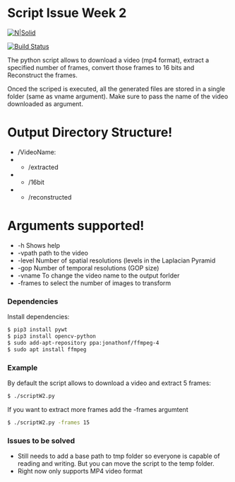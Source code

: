 # Script Issue Week 2

[![N|Solid](https://cldup.com/dTxpPi9lDf.thumb.png)](https://nodesource.com/products/nsolid)

[![Build Status](https://travis-ci.org/joemccann/dillinger.svg?branch=master)](https://travis-ci.org/joemccann/dillinger)

The python script allows to download a video (mp4 format), extract a specified number of frames, convert those frames to 16 bits and Reconstruct the frames.

Onced the scriped is executed, all the generated files are stored in a single folder (same as vname argument). Make sure to pass the name of the video downloaded as argument.

# Output Directory Structure!
-  /VideoName:
  - - /extracted
  - - /16bit
  - - /reconstructed

# Arguments supported!

  - -h Shows help
  - -vpath path to the video
  - -level Number of spatial resolutions (levels in the Laplacian Pyramid
  - -gop Number of temporal resolutions (GOP size)
  - -vname To change the video name to the output forlder
  - -frames to select the number of images to transform

### Dependencies

Install  dependencies:

```sh
$ pip3 install pywt
$ pip3 install opencv-python
$ sudo add-apt-repository ppa:jonathonf/ffmpeg-4
$ sudo apt install ffmpeg
```

### Example

By default the script allows to download a video and extract 5 frames:

```sh
$ ./scriptW2.py
```

If you want to extract more frames add the -frames argumtent
```sh
$ ./scriptW2.py -frames 15
```


### Issues to be solved

  - Still needs to add a base path to tmp folder so everyone is capable of reading and writing. But you can move the script to the temp folder.
  - Right now only supports MP4 video format



   [dill]: <https://github.com/joemccann/dillinger>
   [git-repo-url]: <https://github.com/joemccann/dillinger.git>
   [john gruber]: <http://daringfireball.net>
   [df1]: <http://daringfireball.net/projects/markdown/>
   [markdown-it]: <https://github.com/markdown-it/markdown-it>
   [Ace Editor]: <http://ace.ajax.org>
   [node.js]: <http://nodejs.org>
   [Twitter Bootstrap]: <http://twitter.github.com/bootstrap/>
   [jQuery]: <http://jquery.com>
   [@tjholowaychuk]: <http://twitter.com/tjholowaychuk>
   [express]: <http://expressjs.com>
   [AngularJS]: <http://angularjs.org>
   [Gulp]: <http://gulpjs.com>

   [PlDb]: <https://github.com/joemccann/dillinger/tree/master/plugins/dropbox/README.md>
   [PlGh]: <https://github.com/joemccann/dillinger/tree/master/plugins/github/README.md>
   [PlGd]: <https://github.com/joemccann/dillinger/tree/master/plugins/googledrive/README.md>
   [PlOd]: <https://github.com/joemccann/dillinger/tree/master/plugins/onedrive/README.md>
   [PlMe]: <https://github.com/joemccann/dillinger/tree/master/plugins/medium/README.md>
   [PlGa]: <https://github.com/RahulHP/dillinger/blob/master/plugins/googleanalytics/README.md>
